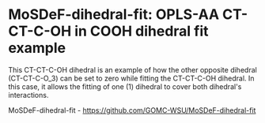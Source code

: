 # MoSDeF-dihedral-fit: OPLS-AA CT-CT-C-OH in COOH dihedral fit example
This CT-CT-C-OH dihedral is an example of how the other opposite dihedral (CT-CT-C-O_3) can be set to zero while fitting the CT-CT-C-OH dihedral.
In this case, it allows the fitting of one (1) dihedral to cover both dihedral's interactions. 

MoSDeF-dihedral-fit - https://github.com/GOMC-WSU/MoSDeF-dihedral-fit
